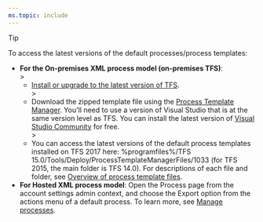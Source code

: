 ```yaml
---
ms.topic: include
---
```



> [!TIP]  
>To access the latest versions of the default processes/process templates:
>- **For the On-premises XML process model (on-premises TFS)**:   
	><ul><li>[Install or upgrade to the latest version of TFS](https://www.visualstudio.com/downloads/).</li> 
	><li>Download the zipped template file using the [Process Template Manager](/vsts/work/work-items/guidance/manage-process-templates). You'll need to use a version of Visual Studio that is at the same version level as TFS. You can install the latest version of [Visual Studio Community](https://www.visualstudio.com/downloads/) for free.</li>
	><li>You can access the latest versions of the default process templates installed on TFS 2017 here: %programfiles%/TFS 15.0/Tools/Deploy/ProcessTemplateManagerFiles/1033 (for TFS 2015, the main folder is TFS 14.0). For descriptions of each file and folder, see [Overview of process template files](/vsts/work/customize/reference/process-templates/overview-process-template-files).</li></ul>
>- **For Hosted XML process model**: Open the Process page from the account settings admin context, and choose the Export option from the actions menu of a default process. To learn more, see [Manage processes](/vsts/organizations/settings/work/manage-process).